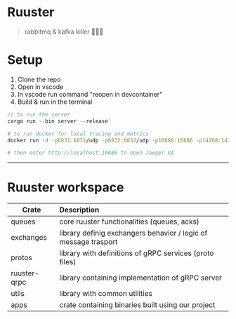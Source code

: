 # Ruuster
> rabbitmq & kafka killer 🐰💥🔫 


# Setup

1. Clone the repo
1. Open in vscode
1. In vscode run command "reopen in devcontainer"
1. Build & run in the terminal

```rs
// to run the server
cargo run --bin server --release'
```

```bash
# to run docker for local tracing and metrics
docker run -d -p6831:6831/udp -p6832:6832/udp -p16686:16686 -p14268:14268 -p4317:4317 jaegertracing/all-in-one:latest

# then enter http://localhost:16686 to open Jaeger UI
```
---
# Ruuster workspace


| Crate        | Description                                                     | 
|--------------|:----------------------------------------------------------------|
| queues       | core ruuster functionalities (queues, acks)
| exchanges    | library definig exchangers behavior / logic of message trasport | 
| protos       | library with definitions of gRPC services (proto files)         |
| ruuster-qrpc | library containing implementation of gRPC server         |
| utils        | library with common utilities                                   |
| apps         | crate containing binaries built using our project               |


